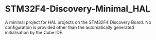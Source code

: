 # STM32F4-Discovery-Minimal_HAL
A minimal project for HAL projects on the STM32F4 Discovery Board. No configuration is provided other than the automatically generated initialisation by the Cube IDE.
